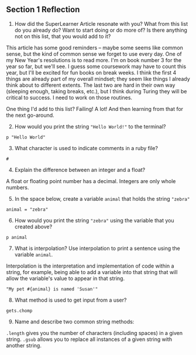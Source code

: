 ## Section 1 Reflection

1. How did the SuperLearner Article resonate with you? What from this list do you already do? Want to start doing or do more of? Is there anything not on this list, that you would add to it?

This article has some good reminders – maybe some seems like common sense, but
the kind of common sense we forget to use every day. One of my New Year's resolutions
is to read more. I'm on book number 3 for the year so far, but we'll see. I guess
some coursework may have to count this year, but I'll be excited for fun books on break
weeks. I think the first 4 things are already part of my overall mindset; they seem
like things I already think about to different extents. The last two are hard in
their own way (sleeping enough, taking breaks, etc.), but I think during Turing they
will be critical to success. I need to work on those routines.

One thing I'd add to this list? Failing! A lot! And then learning from that for the
next go-around.

2. How would you print the string `"Hello World!"` to the terminal?

`p "Hello World"`

3. What character is used to indicate comments in a ruby file?

`#`

4. Explain the difference between an integer and a float?

A float or floating point number has a decimal. Integers are only whole numbers.

5. In the space below, create a variable `animal` that holds the string `"zebra"`

`animal = "zebra"`

6. How would you print the string `"zebra"` using the variable that you created above?

`p animal`

7. What is interpolation? Use interpolation to print a sentence using the variable `animal`.

Interpolation is the interpretation and implementation of code within a string, for example,
being able to add a variable into that string that will allow the variable's value to appear
in that string.

`"My pet #{animal} is named 'Susan'"`

8. What method is used to get input from a user?

`gets.chomp`

9. Name and describe two common string methods:

`.length` gives you the number of characters (including spaces) in a given string.
`.gsub` allows you to replace all instances of a given string with another string.
